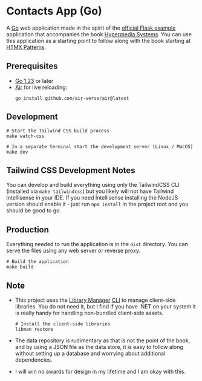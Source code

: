 # Contacts App (Go)

A [Go](https://go.dev/) web application made in the spirit of the [official Flask example][htmx-proj] application
that accompanies the book [Hypermedia Systems][htmx-book]. You can use this application as a starting point
to follow along with the book starting at [HTMX Patterns](https://hypermedia.systems/htmx-patterns/).

## Prerequisites

- [Go 1.23](https://go.dev/) or later
- [Air](https://github.com/air-verse/air) for live reloading:
  ```shell
  go install github.com/air-verse/air@latest
  ```

## Development

```shell
# Start the Tailwind CSS build process
make watch-css

# In a separate terminal start the development server (Linux / MacOS)
make dev
```

## Tailwind CSS Development Notes

You can develop and build everything using only the TailwindCSS CLI (installed via `make tailwindcss`) but you likely will
not have Tailwind Intellisense in your IDE. If you need Intellisense installing the NodeJS version should enable it - just 
run `npm install` in the project root and you should be good to go.


## Production

Everything needed to run the application is in the `dist` directory. You can serve the files using any web server or reverse proxy.

```shell
# Build the application
make build
```

## Note

- This project uses the [Library Manager][libman] [CLI][libman-cli] to manage client-side libraries. You do not need it,
  but I find if you have .NET on your system it is really handy for handling non-bundled client-side assets.

  ```shell
  # Install the client-side libraries
  libman restore
  ```

- The data repository is rudimentary as that is not the point of the book, and by using a JSON file
  as the data store, it is easy to follow along without setting up a database and worrying about additional dependencies.
- I will win no awards for design in my lifetime and I am okay with this.

[htmx]: https://htmx.org 'High power tools for HTML'
[htmx-book]: https://hypermedia.systems/ 'Hypermedia Systems Book'
[flask]: https://flask.palletsprojects.com/ 'Flask - A minimal web framework for Python'
[htmx-proj]: https://github.com/bigskysoftware/contact-app 'Contact App - official'
[libman]: https://devblogs.microsoft.com/dotnet/library-manager-client-side-content-manager-for-web-apps/ 'Client-side content manager for web apps'
[libman-cli]: https://learn.microsoft.com/en-us/aspnet/core/client-side/libman/libman-cli
